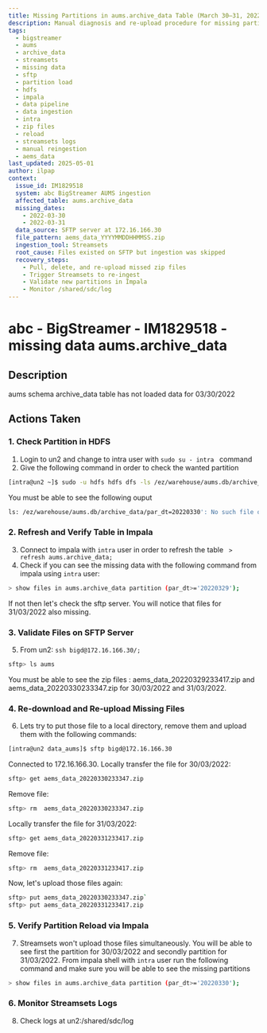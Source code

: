 ```yaml
---
title: Missing Partitions in aums.archive_data Table (March 30–31, 2022)
description: Manual diagnosis and re-upload procedure for missing partitions in the `aums.archive_data` table for 2022-03-30 and 2022-03-31. Details SFTP file verification, local backup and re-upload, Streamsets automated reprocessing, and verification via HDFS and Impala.
tags:
  - bigstreamer
  - aums
  - archive_data
  - streamsets
  - missing data
  - sftp
  - partition load
  - hdfs
  - impala
  - data pipeline
  - data ingestion
  - intra
  - zip files
  - reload
  - streamsets logs
  - manual reingestion
  - aems_data
last_updated: 2025-05-01
author: ilpap
context:
  issue_id: IM1829518
  system: abc BigStreamer AUMS ingestion
  affected_table: aums.archive_data
  missing_dates:
    - 2022-03-30
    - 2022-03-31
  data_source: SFTP server at 172.16.166.30
  file_pattern: aems_data_YYYYMMDDHHMMSS.zip
  ingestion_tool: Streamsets
  root_cause: Files existed on SFTP but ingestion was skipped
  recovery_steps:
    - Pull, delete, and re-upload missed zip files
    - Trigger Streamsets to re-ingest
    - Validate new partitions in Impala
    - Monitor /shared/sdc/log
---
```

# abc - BigStreamer - IM1829518 -  missing data  aums.archive_data
## Description
aums schema archive_data table has not loaded data for 03/30/2022
## Actions Taken
### 1. Check Partition in HDFS
1.  Login to un2 and change to intra user with `sudo su - intra ` command
2.  Give the following command in order to check the wanted partition
```bash
[intra@un2 ~]$ sudo -u hdfs hdfs dfs -ls /ez/warehouse/aums.db/archive_data/par_dt=20220330`
```
You must be able to see the following ouput 
```bash
ls: /ez/warehouse/aums.db/archive_data/par_dt=20220330': No such file or directory
```
### 2. Refresh and Verify Table in Impala
3.  Connect to impala with `intra` user in order to refresh the table
` > refresh aums.archive_data;`
4.  Check if you can see the missing data with the following command from impala using `intra` user:
```bash
> show files in aums.archive_data partition (par_dt>='20220329');
```
If not then let's check the sftp server. You will notice that files for 31/03/2022 also missing.
### 3. Validate Files on SFTP Server
5.  From un2: `ssh bigd@172.16.166.30/;`
```bash
sftp> ls aums
```
You must be able to see the zip files : aems_data_20220329233417.zip and aems_data_20220330233347.zip for 30/03/2022 and 31/03/2022.
### 4. Re-download and Re-upload Missing Files
6. Lets try to put those file to a local directory, remove them and upload them with the following commands: 
```bash
[intra@un2 data_aums]$ sftp bigd@172.16.166.30
```
Connected to 172.16.166.30.
Locally transfer the file for 30/03/2022:
```bash
sftp> get aems_data_20220330233347.zip
```
Remove file:
```bash
sftp> rm  aems_data_20220330233347.zip
```
Locally transfer the file for 31/03/2022:
```bash
sftp> get aems_data_20220331233417.zip
```
Remove file:
```bash
sftp> rm  aems_data_20220331233417.zip
```
Now, let's upload those files again:
```bash
sftp> put aems_data_20220330233347.zip`
sftp> put aems_data_20220331233417.zip
```
### 5. Verify Partition Reload via Impala
7. Streamsets won't upload those files simultaneously. You will be able to see first the partition for 30/03/2022 and secondly partition for 31/03/2022.
From impala shell with `intra` user run the following command and make sure you will be able to see the missing partitions
```bash
> show files in aums.archive_data partition (par_dt>='20220330');
```
### 6. Monitor Streamsets Logs
8. Check logs at un2:/shared/sdc/log